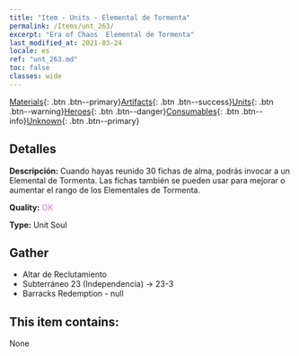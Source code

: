 ```yaml
---
title: "Item - Units - Elemental de Tormenta"
permalink: /Items/unt_263/
excerpt: "Era of Chaos  Elemental de Tormenta"
last_modified_at: 2021-03-24
locale: es
ref: "unt_263.md"
toc: false
classes: wide
---
```

 [Materials](/es/Items/){: .btn .btn--primary}[Artifacts](/es/Items/Artifacts/){: .btn .btn--success}[Units](/es/Items/Units/){: .btn .btn--warning}[Heroes](/es/Items/Heroes/){: .btn .btn--danger}[Consumables](/es/Items/Consumables/){: .btn .btn--info}[Unknown](/es/Items/Unknown/){: .btn .btn--primary}

## Detalles
 **Descripción:** Cuando hayas reunido 30 fichas de alma, podrás invocar a un Elemental de Tormenta. Las fichas también se pueden usar para mejorar o aumentar el rango de los Elementales de Tormenta.

 **Quality:** <span style="color: #DA70D6">OK</span>

 **Type:** Unit Soul

## Gather

*    Altar de Reclutamiento 
*    Subterráneo 23 (Independencia) -> 23-3 
*    Barracks Redemption - null 

## This item contains:

  None

